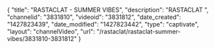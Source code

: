 {
    "title": "RASTACLAT - SUMMER VIBES",
    "description": "RASTACLAT ",
    "channelid": "3831810",
    "videoid": "3831812",
    "date_created": "1427823439",
    "date_modified": "1427823442",
    "type": "captivate",
    "layout": "channelVideo",
    "url": "\/rastaclat\/rastaclat-summer-vibes\/3831810-3831812"
}